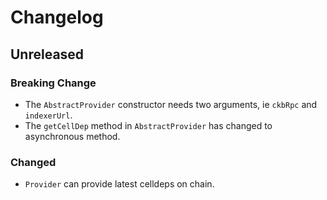 # Changelog

## Unreleased

### Breaking Change

- The `AbstractProvider` constructor needs two arguments, ie `ckbRpc` and `indexerUrl`.
- The `getCellDep` method in `AbstractProvider` has changed to asynchronous method.

### Changed

- `Provider` can provide latest celldeps on chain.
